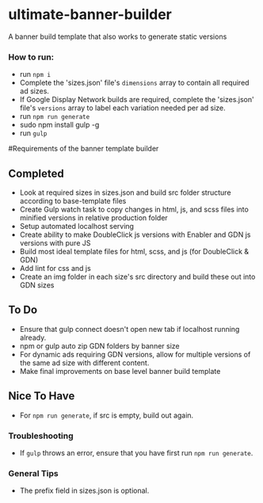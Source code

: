 # ultimate-banner-builder
A banner build template that also works to generate static versions

### How to run:
- run `npm i`
- Complete the 'sizes.json' file's `dimensions` array to contain all required ad sizes. 
- If Google Display Network builds are required, complete the 'sizes.json' file's `versions` array to label each variation needed per ad size. 
- run `npm run generate`
- sudo npm install gulp -g
- run `gulp`


#Requirements of the banner template builder
## Completed
- Look at required sizes in sizes.json and build src folder structure according to base-template files
- Create Gulp watch task to copy changes in html, js, and scss files into minified versions in relative production folder
- Setup automated localhost serving
- Create ability to make DoubleClick js versions with Enabler and GDN js versions with pure JS
- Build most ideal template files for html, scss, and js (for DoubleClick & GDN)
- Add lint for css and js
- Create an img folder in each size's src directory and build these out into GDN sizes

## To Do
- Ensure that gulp connect doesn't open new tab if localhost running already.
- npm or gulp auto zip GDN folders by banner size
- For dynamic ads requiring GDN versions, allow for multiple versions of the same ad size with different content.
- Make final improvements on base level banner build template

## Nice To Have
- For `npm run generate`, if src is empty, build out again. 

### Troubleshooting
- If `gulp` throws an error, ensure that you have first run `npm run generate`.

### General Tips
- The prefix field in sizes.json is optional.